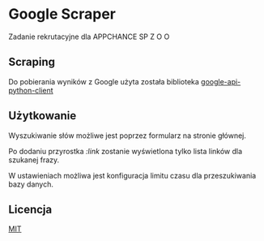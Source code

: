 # Google Scraper

Zadanie rekrutacyjne dla APPCHANCE SP Z O O

## Scraping

Do pobierania wyników z Google użyta została biblioteka [google-api-python-client](https://github.com/googleapis/google-api-python-client)

## Użytkowanie

Wyszukiwanie słów możliwe jest poprzez formularz na stronie głównej.

Po dodaniu przyrostka _:link_ zostanie wyświetlona tylko lista linków dla szukanej frazy.

W ustawieniach możliwa jest konfiguracja limitu czasu dla przeszukiwania bazy danych. 

## Licencja
[MIT](https://choosealicense.com/licenses/mit/)